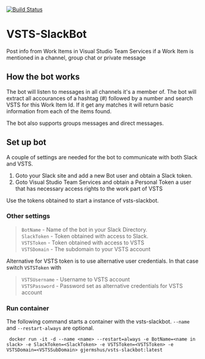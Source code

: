 [![Build Status](https://travis-ci.org/gjermshus/VSTS-SlackBot.svg?branch=master)](https://travis-ci.org/gjermshus/VSTS-SlackBot)


# VSTS-SlackBot
Post info from Work Items in Visual Studio Team Services if a Work Item is mentioned in a channel, group chat or private message

## How the bot works
The bot will listen to messages in all channels it's a member of. The bot will extract all accourances of a hashtag (#) followed by a number and search VSTS for this Work Item Id. If it get any matches it will return basic information from each of the items found.

The bot also supports groups messages and direct messages.

## Set up bot
A couple of settings are needed for the bot to communicate with both Slack and VSTS. 
1. Goto your Slack site and add a new Bot user and obtain a Slack token.
2. Goto Visual Studio Team Services and obtain a Personal Token a user that has necessary access rights to the work part of VSTS

Use the tokens obtained to start a instance of vsts-slackbot.

### Other settings
> `BotName` - Name of the bot in your Slack Directory.   
`SlackToken` - Token obtained with access to Slack.  
`VSTSToken` - Token obtained with access to VSTS  
`VSTSDomain` - The subdomain to your VSTS account

Alternative for VSTS token is to use alternative user credentials. In that case switch `VSTSToken` with  
> `VSTSUsername` - Username to VSTS account  
`VSTSPassword` - Password set as alternative credentials for VSTS account

### Run container
The following command starts a container with the vsts-slackbot. `--name` and `--restart-always` are optional.

```
 docker run -it -d --name <name> --restart=always -e BotName=<name in slack> -e SlackToken=<SlackToken> -e VSTSToken=<VSTSToken> -e VSTSDomain=<VSTSSubDomain> gjermshus/vsts-slackbot:latest

```
